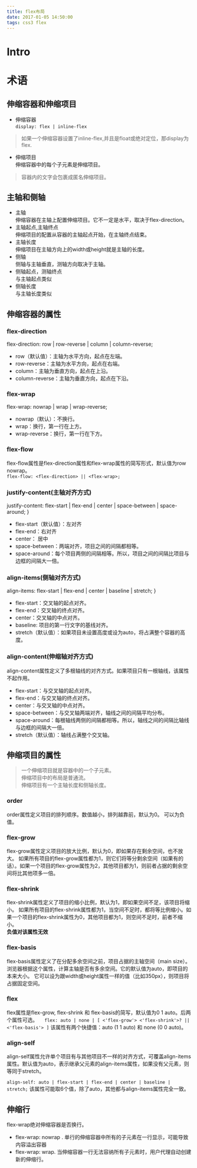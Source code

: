 ```yaml
---
title: flex布局
date: 2017-01-05 14:50:00
tags: css3 flex
---
```


# Intro

# 术语
## 伸缩容器和伸缩项目  
* 伸缩容器  
`display: flex | inline-flex`
> 如果一个伸缩容器设置了inline-flex,并且是float或绝对定位，那display为flex.

* 伸缩项目  
伸缩容器中的每个子元素是伸缩项目。  
> 容器内的文字会包裹成匿名伸缩项目。

## 主轴和侧轴
* 主轴  
伸缩容器在主轴上配置伸缩项目。它不一定是水平，取决于flex-direction。
* 主轴起点,主轴终点  
伸缩项目的配置从容器的主轴起点开始，在主轴终点结束。
* 主轴长度  
伸缩项目在主轴方向上的width或height就是主轴的长度。
* 侧轴  
侧轴与主轴垂直，测轴方向取决于主轴。
* 侧轴起点，测轴终点  
与主轴起点类似
* 侧轴长度  
与主轴长度类似

## 伸缩容器的属性
### flex-direction
flex-direction: row | row-reverse | column | column-reverse;  

* row（默认值）：主轴为水平方向，起点在左端。
* row-reverse：主轴为水平方向，起点在右端。
* column：主轴为垂直方向，起点在上沿。
* column-reverse：主轴为垂直方向，起点在下沿。

### flex-wrap
 flex-wrap: nowrap | wrap | wrap-reverse; 
 
 * nowrap（默认）：不换行。
 * wrap：换行，第一行在上方。
 * wrap-reverse：换行，第一行在下方。
 
### flex-flow

flex-flow属性是flex-direction属性和flex-wrap属性的简写形式，默认值为row nowrap。   
`flex-flow: <flex-direction> || <flex-wrap>;`

### justify-content(主轴对齐方式)

justify-content: flex-start | flex-end | center | space-between | space-around;
}   

* flex-start（默认值）：左对齐
* flex-end：右对齐
* center： 居中
* space-between：两端对齐，项目之间的间隔都相等。
* space-around：每个项目两侧的间隔相等。所以，项目之间的间隔比项目与边框的间隔大一倍。

### align-items(侧轴对齐方式)

align-items: flex-start | flex-end | center | baseline | stretch;
}

* flex-start：交叉轴的起点对齐。
* flex-end：交叉轴的终点对齐。
* center：交叉轴的中点对齐。
* baseline: 项目的第一行文字的基线对齐。
* stretch（默认值）：如果项目未设置高度或设为auto，将占满整个容器的高度。

### align-content(伸缩轴对齐方式)
align-content属性定义了多根轴线的对齐方式。如果项目只有一根轴线，该属性不起作用。

* flex-start：与交叉轴的起点对齐。
* flex-end：与交叉轴的终点对齐。
* center：与交叉轴的中点对齐。
* space-between：与交叉轴两端对齐，轴线之间的间隔平均分布。
* space-around：每根轴线两侧的间隔都相等。所以，轴线之间的间隔比轴线与边框的间隔大一倍。
* stretch（默认值）：轴线占满整个交叉轴。

## 伸缩项目的属性
> 一个伸缩项目就是容器中的一个子元素。  
> 伸缩项目中的布局是普通流。  
> 伸缩项目有一个主轴长度和侧轴长度。


### order
order属性定义项目的排列顺序。数值越小，排列越靠前，默认为0。
可以为负值。
### flex-grow
flex-grow属性定义项目的放大比例，默认为0，即如果存在剩余空间，也不放大。
如果所有项目的flex-grow属性都为1，则它们将等分剩余空间（如果有的话）。如果一个项目的flex-grow属性为2，其他项目都为1，则前者占据的剩余空间将比其他项多一倍。
### flex-shrink
flex-shrink属性定义了项目的缩小比例，默认为1，即如果空间不足，该项目将缩小。
如果所有项目的flex-shrink属性都为1，当空间不足时，都将等比例缩小。如果一个项目的flex-shrink属性为0，其他项目都为1，则空间不足时，前者不缩小。   
**负值对该属性无效**
### flex-basis
flex-basis属性定义了在分配多余空间之前，项目占据的主轴空间（main size）。浏览器根据这个属性，计算主轴是否有多余空间。它的默认值为auto，即项目的本来大小。
它可以设为跟width或height属性一样的值（比如350px），则项目将占据固定空间。
### flex
flex属性是flex-grow, flex-shrink 和 flex-basis的简写，默认值为0 1 auto。后两个属性可选。
`  flex: auto | none | [ <'flex-grow'> <'flex-shrink'>? || <'flex-basis'> ]`
该属性有两个快捷值：auto (1 1 auto) 和 none (0 0 auto)。
### align-self
align-self属性允许单个项目有与其他项目不一样的对齐方式，可覆盖align-items属性。默认值为auto，表示继承父元素的align-items属性，如果没有父元素，则等同于stretch。  

 `align-self: auto | flex-start | flex-end | center | baseline | stretch;`
 该属性可能取6个值，除了auto，其他都与align-items属性完全一致。

## 伸缩行
flex-wrap绝对伸缩容器是否换行。   

* flex-wrap: nowrap . 单行的伸缩容器中所有的子元素在一行显示，可能导致内容溢出容器
* flex-wrap: wrap. 当伸缩容器一行无法容纳所有子元素时，用户代理自动创建新的伸缩行。